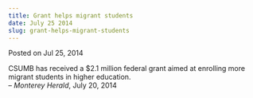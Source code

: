 ```yaml
---
title: Grant helps migrant students
date: July 25 2014
slug: grant-helps-migrant-students
---
```





<span class="date">Posted on Jul 25, 2014    </span>
<p>CSUMB has received a $2.1 million federal grant aimed at
enrolling more migrant students in higher education.<br>
&#x2013; <em>Monterey Herald</em>, July 20, 2014</br></p>






